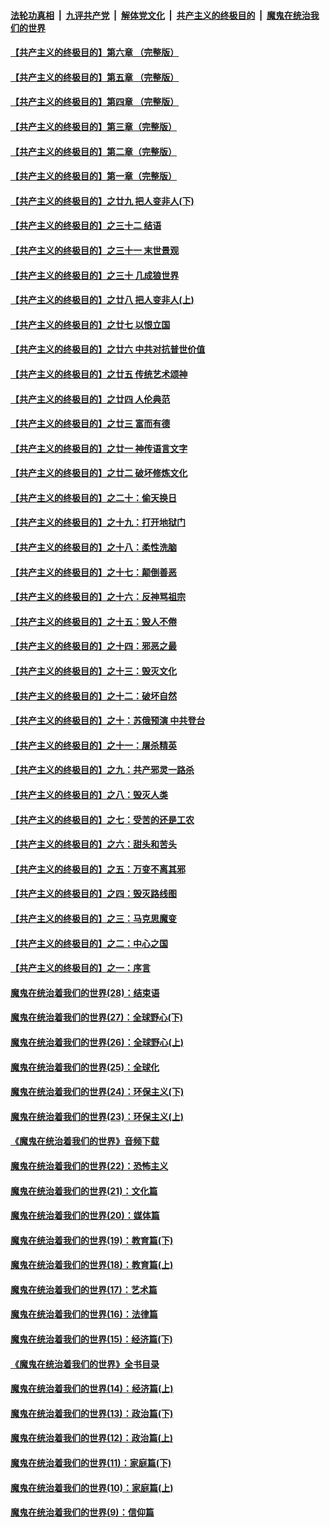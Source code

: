 ####  [法轮功真相](../../../../basic/blob/master/README.md?t=04211701) &nbsp;|&nbsp; [九评共产党](../../../../9ping.md/blob/master/README.md?t=04211701) &nbsp;|&nbsp; [解体党文化](../../../../jtdwh.md/blob/master/README.md?t=04211701)  &nbsp;|&nbsp; [共产主义的终极目的](../../../../gczydzjmd.md/blob/master/README.md?t=04211701) &nbsp;|&nbsp; [魔鬼在统治我们的世界](../../../../mgztzwmdsj.md/blob/master/README.md?t=04211701) 

#### [【共产主义的终极目的】第六章 （完整版）](../pages/nsc422/n11428913.md?t=04211701) 

#### [【共产主义的终极目的】第五章 （完整版）](../pages/nsc422/n11428912.md?t=04211701) 

#### [【共产主义的终极目的】第四章 （完整版）](../pages/nsc422/n11428907.md?t=04211701) 

#### [【共产主义的终极目的】第三章（完整版）](../pages/nsc422/n11428848.md?t=04211701) 

#### [【共产主义的终极目的】第二章（完整版）](../pages/nsc422/n11428831.md?t=04211701) 

#### [【共产主义的终极目的】第一章（完整版）](../pages/nsc422/n11417651.md?t=04211701) 

#### [【共产主义的终极目的】之廿九 把人变非人(下)](../pages/nsc422/n11344140.md?t=04211701) 

#### [【共产主义的终极目的】之三十二 结语](../pages/nsc422/n11360535.md?t=04211701) 

#### [【共产主义的终极目的】之三十一 末世景观](../pages/nsc422/n11351129.md?t=04211701) 

#### [【共产主义的终极目的】之三十 几成狼世界](../pages/nsc422/n11348280.md?t=04211701) 

#### [【共产主义的终极目的】之廿八 把人变非人(上)](../pages/nsc422/n11340492.md?t=04211701) 

#### [【共产主义的终极目的】之廿七 以恨立国](../pages/nsc422/n11336944.md?t=04211701) 

#### [【共产主义的终极目的】之廿六 中共对抗普世价值](../pages/nsc422/n11324785.md?t=04211701) 

#### [【共产主义的终极目的】之廿五 传统艺术颂神](../pages/nsc422/n11296396.md?t=04211701) 

#### [【共产主义的终极目的】之廿四 人伦典范](../pages/nsc422/n11296397.md?t=04211701) 

#### [【共产主义的终极目的】之廿三 富而有德](../pages/nsc422/n11283598.md?t=04211701) 

#### [【共产主义的终极目的】之廿一 神传语言文字](../pages/nsc422/n11263265.md?t=04211701) 

#### [【共产主义的终极目的】之廿二 破坏修炼文化](../pages/nsc422/n11245728.md?t=04211701) 

#### [【共产主义的终极目的】之二十：偷天换日](../pages/nsc422/n11238846.md?t=04211701) 

#### [【共产主义的终极目的】之十九：打开地狱门](../pages/nsc422/n11206376.md?t=04211701) 

#### [【共产主义的终极目的】之十八：柔性洗脑](../pages/nsc422/n11199994.md?t=04211701) 

#### [【共产主义的终极目的】之十七：颠倒善恶](../pages/nsc422/n11179782.md?t=04211701) 

#### [【共产主义的终极目的】之十六：反神骂祖宗](../pages/nsc422/n11166798.md?t=04211701) 

#### [【共产主义的终极目的】之十五：毁人不倦](../pages/nsc422/n11166792.md?t=04211701) 

#### [【共产主义的终极目的】之十四：邪恶之最](../pages/nsc422/n11150249.md?t=04211701) 

#### [【共产主义的终极目的】之十三：毁灭文化](../pages/nsc422/n11135227.md?t=04211701) 

#### [【共产主义的终极目的】之十二：破坏自然](../pages/nsc422/n11135214.md?t=04211701) 

#### [【共产主义的终极目的】之十：苏俄预演 中共登台](../pages/nsc422/n11118424.md?t=04211701) 

#### [【共产主义的终极目的】之十一：屠杀精英](../pages/nsc422/n11118442.md?t=04211701) 

#### [【共产主义的终极目的】之九：共产邪灵一路杀](../pages/nsc422/n11114139.md?t=04211701) 

#### [【共产主义的终极目的】之八：毁灭人类](../pages/nsc422/n11108503.md?t=04211701) 

#### [【共产主义的终极目的】之七：受苦的还是工农](../pages/nsc422/n11101809.md?t=04211701) 

#### [【共产主义的终极目的】之六：甜头和苦头](../pages/nsc422/n11096971.md?t=04211701) 

#### [【共产主义的终极目的】之五：万变不离其邪](../pages/nsc422/n11091285.md?t=04211701) 

#### [【共产主义的终极目的】之四：毁灭路线图](../pages/nsc422/n11086284.md?t=04211701) 

#### [【共产主义的终极目的】之三：马克思魔变](../pages/nsc422/n11061941.md?t=04211701) 

#### [【共产主义的终极目的】之二：中心之国](../pages/nsc422/n11047728.md?t=04211701) 

#### [【共产主义的终极目的】之一：序言](../pages/nsc422/n11086077.md?t=04211701) 

#### [魔鬼在统治着我们的世界(28)：结束语](../pages/nsc422/n10936246.md?t=04211701) 

#### [魔鬼在统治着我们的世界(27)：全球野心(下)](../pages/nsc422/n10928319.md?t=04211701) 

#### [魔鬼在统治着我们的世界(26)：全球野心(上)](../pages/nsc422/n10900318.md?t=04211701) 

#### [魔鬼在统治着我们的世界(25)：全球化](../pages/nsc422/n10788205.md?t=04211701) 

#### [魔鬼在统治着我们的世界(24)：环保主义(下)](../pages/nsc422/n10695307.md?t=04211701) 

#### [魔鬼在统治着我们的世界(23)：环保主义(上)](../pages/nsc422/n10688613.md?t=04211701) 

#### [《魔鬼在统治着我们的世界》音频下载](../pages/nsc422/n10635553.md?t=04211701) 

#### [魔鬼在统治着我们的世界(22)：恐怖主义](../pages/nsc422/n10614727.md?t=04211701) 

#### [魔鬼在统治着我们的世界(21)：文化篇](../pages/nsc422/n10597706.md?t=04211701) 

#### [魔鬼在统治着我们的世界(20)：媒体篇](../pages/nsc422/n10586579.md?t=04211701) 

#### [魔鬼在统治着我们的世界(19)：教育篇(下)](../pages/nsc422/n10564808.md?t=04211701) 

#### [魔鬼在统治着我们的世界(18)：教育篇(上)](../pages/nsc422/n10526970.md?t=04211701) 

#### [魔鬼在统治着我们的世界(17)：艺术篇](../pages/nsc422/n10499093.md?t=04211701) 

#### [魔鬼在统治着我们的世界(16)：法律篇](../pages/nsc422/n10485969.md?t=04211701) 

#### [魔鬼在统治着我们的世界(15)：经济篇(下)](../pages/nsc422/n10469975.md?t=04211701) 

#### [《魔鬼在统治着我们的世界》全书目录](../pages/nsc422/n10464261.md?t=04211701) 

#### [魔鬼在统治着我们的世界(14)：经济篇(上)](../pages/nsc422/n10457370.md?t=04211701) 

#### [魔鬼在统治着我们的世界(13)：政治篇(下)](../pages/nsc422/n10448270.md?t=04211701) 

#### [魔鬼在统治着我们的世界(12)：政治篇(上)](../pages/nsc422/n10444576.md?t=04211701) 

#### [魔鬼在统治着我们的世界(11)：家庭篇(下)](../pages/nsc422/n10440961.md?t=04211701) 

#### [魔鬼在统治着我们的世界(10)：家庭篇(上)](../pages/nsc422/n10435448.md?t=04211701) 

#### [魔鬼在统治着我们的世界(9)：信仰篇](../pages/nsc422/n10432159.md?t=04211701) 


